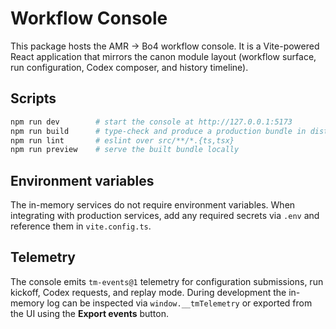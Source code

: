 # Workflow Console

This package hosts the AMR → Bo4 workflow console. It is a Vite-powered React
application that mirrors the canon module layout (workflow surface, run
configuration, Codex composer, and history timeline).

## Scripts

```bash
npm run dev        # start the console at http://127.0.0.1:5173
npm run build      # type-check and produce a production bundle in dist/
npm run lint       # eslint over src/**/*.{ts,tsx}
npm run preview    # serve the built bundle locally
```

## Environment variables

The in-memory services do not require environment variables. When integrating
with production services, add any required secrets via `.env` and reference them
in `vite.config.ts`.

## Telemetry

The console emits `tm-events@1` telemetry for configuration submissions, run
kickoff, Codex requests, and replay mode. During development the in-memory log
can be inspected via `window.__tmTelemetry` or exported from the UI using the
**Export events** button.
